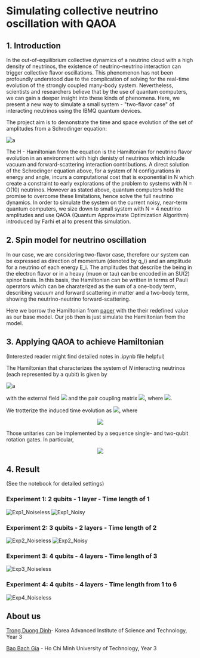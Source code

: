 # Simulating collective neutrino oscillation with QAOA

## 1. Introduction
In the out-of-equilibrium collective dynamics of a neutrino cloud with a high density of neutrinos, the existence of neutrino-neutrino interaction can trigger collective flavor oscillations. This phenomenon has not been profoundly understood due to the complication of solving for the real-time evolution of the strongly coupled many-body system. Nevertheless, scientists and researchers believe that by the use of quantum computers, we can gain a deeper insight into these kinds of phenomena. Here, we present a new way to simulate a small system - "two-flavor case" of interacting neutrinos using the IBMQ quantum devices.

The project aim is to demonstrate the time and space evolution of the set of amplitudes from a Schrodinger equation:

![a](https://latex.codecogs.com/svg.latex?\Large&space;|\phi(t)\rangle=e^{-iHt}|\phi_{0}\rangle) 


The H - Hamiltonian from the equation is the Hamiltonian for neutrino flavor evolution in an environment with high denisty of neutrinos which inlcude vacuum and forward-scattering interaction contributions. A direct solution of the
Schrodinger equation above, for a system of N configurations in energy and angle, incurs a computational
cost that is exponential in N which create a constraint to early explorations of the problem to systems with N = O(10)
neutrinos. However as stated above, quantum computers hold the promise to overcome these limitations, hence solve the full neutrino dynamics. In order to simulate the system on the current noisy, near-term quantum computers, we size down to small system with N = 4  neutrino amplitudes and use QAOA (Quantum Approximate Optimization Algorithm) introduced by Farhi et al to present this simulation. 

## 2. Spin model for neutrino oscillation
In our case, we are considering two-flavor case, therefore our system can be expressed as direction of momentum (denoted by q_i) and an amplitude for a neutrino of each energy E_i. The amplitudes that describe the being in the electron flavor or in a heavy (muon or tau) can be encoded in an SU(2) spinor basis. In this basis, the Hamiltonian can be written in terms of Pauli operators which can be charaterized as the sum of a one-body term, describing vacuum and forward scattering in matter and a two-body term, showing the neutrino-neutrino forward-scattering.

Here we borrow the Hamiltonian from [paper](https://arxiv.org/pdf/2102.12556.pdf?fbclid=IwAR2tZhjENa6-5z-XVVKu4VEPcE05QslG6C4XifwfqrPfNmiFzuoe97Sm5tA) with the their redefined value as our base model. Our job then is just simulate the Hamiltonian from the model.

## 3. Applying QAOA to achieve Hamiltonian 
(Interested reader might find detailed notes in .ipynb file helpful)

The Hamiltonian that characterizes the system of $N$ interacting neutrinos (each represented by a qubit) is given by

![a](https://latex.codecogs.com/svg.latex?\Large&space;H=\sum_{k=1}^N\overrightarrow{b}\cdot\overrightarrow{\sigma_k}+\sum_{p<q}^NJ_{pq}\overrightarrow{\sigma_p}\cdot\overrightarrow{\sigma_q})

with the external field <img src="https://render.githubusercontent.com/render/math?math=\overrightarrow{b}%20=%20(b^x,b^y,b^z)%20=%20\left(\sqrt{1-0.925^2},%200,%20-0.925\right)"> and the pair coupling matrix <img src="https://render.githubusercontent.com/render/math?math=J_{pq}%20=%201%20-%20\cos(\theta_{pq})">, where <img src="https://render.githubusercontent.com/render/math?math=\theta_{pq}%20=%20\arccos(0.9)%20\frac{|p-q|}{N-1}">.

We trotterize the induced time evolution as
<img src="https://render.githubusercontent.com/render/math?math=e^{-iHt}=\prod_{i=1}^ne^{-iA_1\alpha_it}e^{-iA_2\beta_it}e^{-iA_3\gamma_it}e^{-iB_1\delta_it}e^{-iB_2\epsilon_it}e^{-iB_3\kappa_it}">, where

<p align="center">
<img src="https://latex.codecogs.com/svg.image?\begin{align}A_1%20&=%20\sum_{k=1}^N%20b^x%20\sigma_k^x,%20&A_2%20&=%20\sum_{k=1}^N%20b^y%20\sigma_k^y,%20&A_3%20&=%20\sum_{k=1}^N%20b^z%20\sigma_k^z,%20\notag\\B_1%20&=%20\sum_{p%3Cq}^N%20J_{pq}%20\sigma_p^x%20\sigma_q^x,%20&B_2%20&=%20\sum_{p%3Cq}^N%20J_{pq}%20\sigma_p^y%20\sigma_q^y,%20&B_3%20&=%20\sum_{p%3Cq}^N%20J_{pq}%20\sigma_p^z%20\sigma_q^z.%20\notag\end{align}">
</p>
 
Those unitaries can be implemented by a sequence single- and two-qubit rotation gates. In particular,
<p align="center">
<img src="https://render.githubusercontent.com/render/math?math=\begin{align}e^{-iA_1\alpha_it}=\prod_{k=1}^N\text{RX}_k(2\alpha_it)\notag\\e^{-iA_2\beta_it}=\prod_{k=1}^N\text{RY}_k(2\beta_it)\notag\\e^{-iA_3\gamma_it}=\prod_{k=1}^N\text{RZ}_k(2\gamma_it)\notag\\e^{-iB_1\delta_i}=\prod_{p<q}^N\text{RXX}_k(2J_{pq}\delta_it)\notag\\e^{-iB_1\epsilon_i}=\prod_{p<q}^N\text{RYY}_k(2J_{pq}\epsilon_it)\notag\\e^{-iB_1\delta_i}=\prod_{p<q}^N\text{RXX}_k(2J_{pq}\kappa_it)\notag\end{align}">
</p>
  

## 4. Result
(See the notebook for detailed settings)
### Experiment 1: 2 qubits - 1 layer - Time length of 1
![Exp1_Noiseless](/figures/exp1_noiseless.png "Noiseless")
![Exp1_Noisy](/figures/exp1_noisy.png "Noisy")

### Experiment 2: 3 qubits - 2 layers - Time length of 2
![Exp2_Noiseless](/figures/exp2_noiseless.png "Noiseless")
![Exp2_Noisy](/figures/exp2_noisy.png "Noisy")

### Experiment 3: 4 qubits - 4 layers - Time length of 3
![Exp3_Noiseless](/figures/exp3_noiseless.png "Noiseless")

### Experiment 4: 4 qubits - 4 layers - Time length from 1 to 6
![Exp4_Noiseless](/figures/exp4.png "exp4")

## About us
[Trong Duong Dinh](https://github.com/MyEntangled)- Korea Advanced Institute of Science and Technology, Year 3

[Bao Bach Gia](https://github.com/bachbao) - Ho Chi Minh University of Technology, Year 3 
